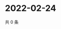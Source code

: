 # 2022-02-24

共 0 条

<!-- BEGIN WEIBO -->
<!-- 最后更新时间 Thu Feb 24 2022 04:00:50 GMT+0800 (China Standard Time) -->

<!-- END WEIBO -->

